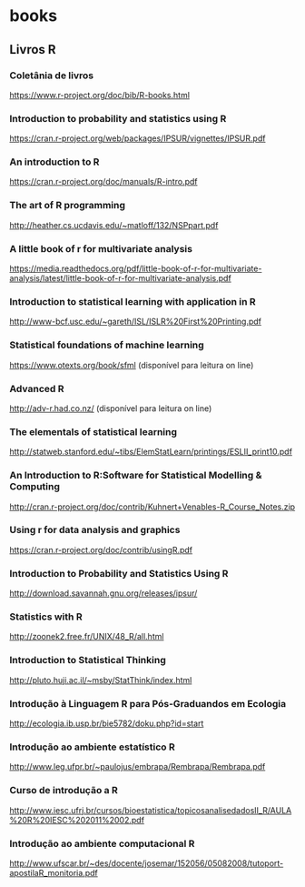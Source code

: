 # books
## Livros R

### Coletânia de livros
https://www.r-project.org/doc/bib/R-books.html

### Introduction to probability and statistics using R
https://cran.r-project.org/web/packages/IPSUR/vignettes/IPSUR.pdf
### An introduction to R
https://cran.r-project.org/doc/manuals/R-intro.pdf
###  The art of R programming
http://heather.cs.ucdavis.edu/~matloff/132/NSPpart.pdf
### A little book of r for multivariate analysis
https://media.readthedocs.org/pdf/little-book-of-r-for-multivariate-analysis/latest/little-book-of-r-for-multivariate-analysis.pdf
### Introduction to statistical learning with application in R
http://www-bcf.usc.edu/~gareth/ISL/ISLR%20First%20Printing.pdf
### Statistical foundations of machine learning
https://www.otexts.org/book/sfml (disponível para leitura on line)
### Advanced R
http://adv-r.had.co.nz/ (disponível para leitura on line)
### The elementals of statistical learning
http://statweb.stanford.edu/~tibs/ElemStatLearn/printings/ESLII_print10.pdf
### An Introduction to R:Software for Statistical Modelling & Computing
http://cran.r-project.org/doc/contrib/Kuhnert+Venables-R_Course_Notes.zip
### Using r for data analysis and graphics
https://cran.r-project.org/doc/contrib/usingR.pdf
### Introduction to Probability and Statistics Using R
http://download.savannah.gnu.org/releases/ipsur/
### Statistics with R
http://zoonek2.free.fr/UNIX/48_R/all.html
### Introduction to Statistical Thinking 
http://pluto.huji.ac.il/~msby/StatThink/index.html
### Introdução à Linguagem R para Pós-Graduandos em Ecologia
http://ecologia.ib.usp.br/bie5782/doku.php?id=start
### Introdução ao ambiente estatístico R
http://www.leg.ufpr.br/~paulojus/embrapa/Rembrapa/Rembrapa.pdf
### Curso de introdução a R
http://www.iesc.ufrj.br/cursos/bioestatistica/topicosanalisedadosII_R/AULA%20R%20IESC%202011%2002.pdf
### Introdução ao ambiente computacional R
http://www.ufscar.br/~des/docente/josemar/152056/05082008/tutoport-apostilaR_monitoria.pdf
